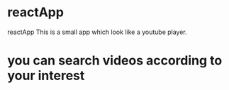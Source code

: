 # reactApp
reactApp
This is a small app which look like a youtube player.
# you can search videos according to your interest 

